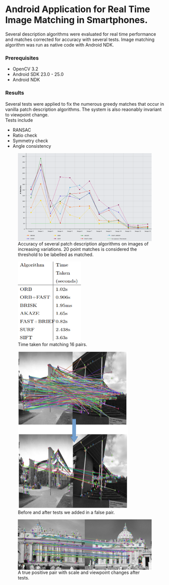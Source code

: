 # Android Application for Real Time Image Matching in Smartphones.
Several description algorithms were evaluated for real time performance and matches corrected for accuracy with several tests. 
Image matching algorithm was run as native code with Android NDK. 


### Prerequisites
- OpenCV 3.2
- Android SDK 23.0 - 25.0
- Android NDK 

### Results
Several tests were applied to fix the numerous greedy matches that occur in vanilla patch description algorithms. The system is also reaonably invariant to viewpoint change. <br>
Tests include
- RANSAC
- Ratio check
- Symmetry check
- Angle consistency
<figure>
  <img src="images/performance.png" alt="Algorithms comparison" align="center">
  <figcaption>Accuracy of several patch description algorithms on images of increasing variations. 20 point matches is considered the threshold to be labelled as matched.
</figcaption>
</figure>  
<figure>
  <img src="images/time.png" alt="Time taken" width="200" height="250">
  <figcaption>Time taken for matching 16 pairs.</figcaption>
</figure> 
<figure>
  <img src="images/filter.png" alt="Before and after adding tests" width="350" height="500" align="center">
  <figcaption>Before and after tests we added in a false pair.</figcaption>
</figure> 
<figure>
  <img src="images/true.png" alt="A true pair" align="center">
  <figcaption>A true positive pair with scale and viewpoint changes after tests.</figcaption>
</figure> 


